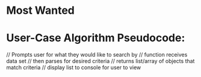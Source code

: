 # Most Wanted 

# User-Case Algorithm Pseudocode:
// Prompts user for what they would like to search by
// function receives data set
// then parses for desired criteria
// returns list/array of objects that match criteria
// display list to console for user to view

<!-- TODO: User-Case 1:  -->
<!-- 
(10 points): As a user, I want to be able to search for someone based on a single criterion
- You should be able to find and return a list of people who match the search 
-->



<!-- TODO: User-Case 2:  -->
<!-- 
(15 points): As a user, I want to be able to search for someone based on multiple traits (up to a
maximum of five criteria at once).
- i.e., if you search for Gender: male and Eye Color: blue, you should get back a list of people who
match the search. In this case, it will be only people who are male with blue eyes. 
-->



<!-- TODO: User-Case 3:  -->
<!-- 
(15 points): As a user, after locating a person, I want to see only that person’s descendants (display the
names of the descendants). 
-->



<!-- TODO: User-Case 4:  -->
<!-- 
(15 points): As a user, after locating a person, I want to see only that person’s immediate family
members, displaying the names of the family members and their relation to the found person.
- i.e., parents, spouse, siblings
 -->